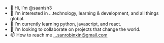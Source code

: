- 👋 Hi, I’m @saanish3
- 👀 I’m interested in ...technology, learning & development, and all things global. 
- 🌱 I’m currently learning python, javascript, and react. 
- 💞️ I’m looking to collaborate on projects that change the world.
- 📫 How to reach me ...sanrobinxin@gmail.com

<!---
saanish3/saanish3 is a ✨ special ✨ repository because its `README.md` (this file) appears on your GitHub profile.
You can click the Preview link to take a look at your changes.
--->
